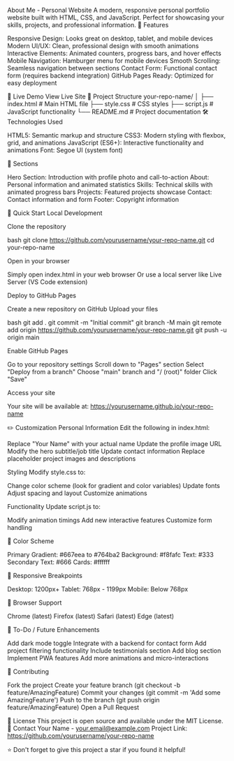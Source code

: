 About Me - Personal Website
A modern, responsive personal portfolio website built with HTML, CSS, and JavaScript. Perfect for showcasing your skills, projects, and professional information.
🌟 Features

Responsive Design: Looks great on desktop, tablet, and mobile devices
Modern UI/UX: Clean, professional design with smooth animations
Interactive Elements: Animated counters, progress bars, and hover effects
Mobile Navigation: Hamburger menu for mobile devices
Smooth Scrolling: Seamless navigation between sections
Contact Form: Functional contact form (requires backend integration)
GitHub Pages Ready: Optimized for easy deployment

🚀 Live Demo
View Live Site
📁 Project Structure
your-repo-name/
│
├── index.html          # Main HTML file
├── style.css           # CSS styles
├── script.js           # JavaScript functionality
└── README.md           # Project documentation
🛠️ Technologies Used

HTML5: Semantic markup and structure
CSS3: Modern styling with flexbox, grid, and animations
JavaScript (ES6+): Interactive functionality and animations
Font: Segoe UI (system font)

📖 Sections

Hero Section: Introduction with profile photo and call-to-action
About: Personal information and animated statistics
Skills: Technical skills with animated progress bars
Projects: Featured projects showcase
Contact: Contact information and form
Footer: Copyright information

🚀 Quick Start
Local Development

Clone the repository

bash   git clone https://github.com/yourusername/your-repo-name.git
   cd your-repo-name

Open in your browser

Simply open index.html in your web browser
Or use a local server like Live Server (VS Code extension)



Deploy to GitHub Pages

Create a new repository on GitHub
Upload your files

bash   git add .
   git commit -m "Initial commit"
   git branch -M main
   git remote add origin https://github.com/yourusername/your-repo-name.git
   git push -u origin main

Enable GitHub Pages

Go to your repository settings
Scroll down to "Pages" section
Select "Deploy from a branch"
Choose "main" branch and "/ (root)" folder
Click "Save"


Access your site

Your site will be available at: https://yourusername.github.io/your-repo-name



✏️ Customization
Personal Information
Edit the following in index.html:

Replace "Your Name" with your actual name
Update the profile image URL
Modify the hero subtitle/job title
Update contact information
Replace placeholder project images and descriptions

Styling
Modify style.css to:

Change color scheme (look for gradient and color variables)
Update fonts
Adjust spacing and layout
Customize animations

Functionality
Update script.js to:

Modify animation timings
Add new interactive features
Customize form handling

🎨 Color Scheme

Primary Gradient: #667eea to #764ba2
Background: #f8fafc
Text: #333
Secondary Text: #666
Cards: #ffffff

📱 Responsive Breakpoints

Desktop: 1200px+
Tablet: 768px - 1199px
Mobile: Below 768px

🔧 Browser Support

Chrome (latest)
Firefox (latest)
Safari (latest)
Edge (latest)

📝 To-Do / Future Enhancements

 Add dark mode toggle
 Integrate with a backend for contact form
 Add project filtering functionality
 Include testimonials section
 Add blog section
 Implement PWA features
 Add more animations and micro-interactions

🤝 Contributing

Fork the project
Create your feature branch (git checkout -b feature/AmazingFeature)
Commit your changes (git commit -m 'Add some AmazingFeature')
Push to the branch (git push origin feature/AmazingFeature)
Open a Pull Request

📄 License
This project is open source and available under the MIT License.
📧 Contact
Your Name - your.email@example.com
Project Link: https://github.com/yourusername/your-repo-name

⭐ Don't forget to give this project a star if you found it helpful!
